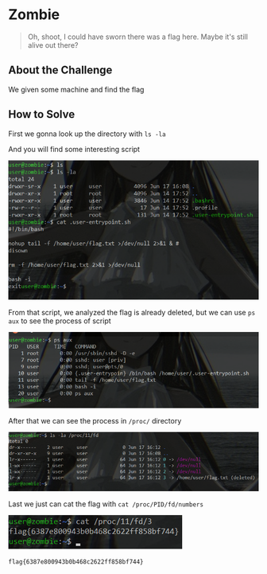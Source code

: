 # Zombie
> Oh, shoot, I could have sworn there was a flag here. Maybe it's still alive out there?

## About the Challenge

We given some machine and find the flag

## How to Solve

First we gonna look up the directory with `ls -la`

And you will find some interesting script

![solve1](images/solve1.png)

From that script, we analyzed the flag is already deleted, but we can use `ps aux` to see the process of script

![solve2](images/solve2.png)

After that we can see the process in `/proc/` directory

![solve3](images/solve3.png)

Last we just can cat the flag with `cat /proc/PID/fd/numbers`

![flag](images/flag.png)

```
flag{6387e800943b0b468c2622ff858bf744}
```